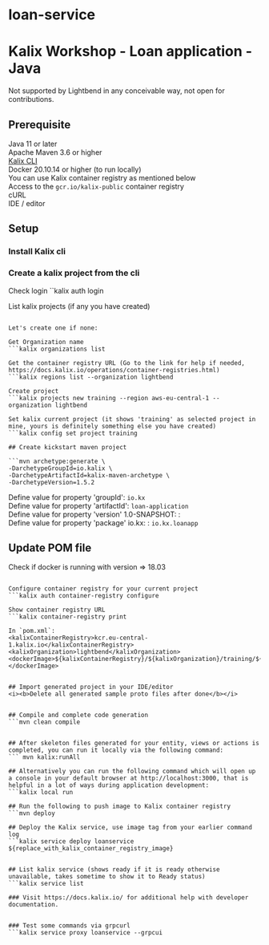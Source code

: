 # loan-service


# Kalix Workshop - Loan application - Java
Not supported by Lightbend in any conceivable way, not open for contributions. 

## Prerequisite
Java 11 or later<br>
Apache Maven 3.6 or higher<br>
[Kalix CLI](https://docs.kalix.io/kalix/install-kalix.html) <br>
Docker 20.10.14 or higher (to run locally)<br>
You can use Kalix container registry as mentioned below <br>
Access to the `gcr.io/kalix-public` container registry<br>
cURL<br>
IDE / editor<br>

## Setup
### Install Kalix cli
### Create a kalix project from the cli

Check login
``kalix auth login

List kalix projects (if any you have created)
```kalix projects list

Let's create one if none:

Get Organization name
```kalix organizations list

Get the container registry URL (Go to the link for help if needed, https://docs.kalix.io/operations/container-registries.html)
```kalix regions list --organization lightbend

Create project
```kalix projects new training --region aws-eu-central-1 --organization lightbend

Set kalix current project (it shows 'training' as selected project in mine, yours is definitely something else you have created)
```kalix config set project training

## Create kickstart maven project

```mvn archetype:generate \
-DarchetypeGroupId=io.kalix \
-DarchetypeArtifactId=kalix-maven-archetype \
-DarchetypeVersion=1.5.2
```
Define value for property 'groupId': `io.kx`<br>
Define value for property 'artifactId': `loan-application` <br>
Define value for property 'version' 1.0-SNAPSHOT: :<br>
Define value for property 'package' io.kx: : `io.kx.loanapp`<br>


## Update POM file

Check if docker is running with version => 18.03
```docker --version

Configure container registry for your current project
```kalix auth container-registry configure

Show container registry URL
```kalix container-registry print

In `pom.xml`:
<kalixContainerRegistry>kcr.eu-central-1.kalix.io</kalixContainerRegistry>
<kalixOrganization>lightbend</kalixOrganization>
<dockerImage>${kalixContainerRegistry}/${kalixOrganization}/training/${project.artifactId}</dockerImage>


## Import generated project in your IDE/editor
<i><b>Delete all generated sample proto files after done</b></i>


## Compile and complete code generation
```mvn clean compile


## After skeleton files generated for your entity, views or actions is completed, you can run it locally via the following command:
``` mvn kalix:runAll

## Alternatively you can run the following command which will open up a console in your default browser at http://localhost:3000, that is helpful in a lot of ways during application development:
```kalix local run

## Run the following to push image to Kalix container registry
```mvn deploy

## Deploy the Kalix service, use image tag from your earlier command log
```kalix service deploy loanservice ${replace_with_kalix_container_registry_image}


## List kalix service (shows ready if it is ready otherwise unavailable, takes sometime to show it to Ready status)
```kalix service list

### Visit https://docs.kalix.io/ for additional help with developer documentation.


### Test some commands via grpcurl
```kalix service proxy loanservice --grpcui



